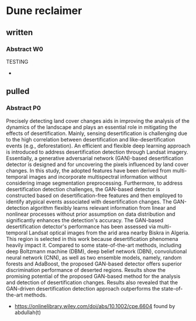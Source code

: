 # Dune reclaimer

## written

### Abstract W0
TESTING

* 

## pulled

### Abstract P0
Precisely detecting land cover changes aids in improving the analysis of the dynamics of the landscape and plays an essential role in mitigating the effects of desertification. Mainly, sensing desertification is challenging due to the high correlation between desertification and like-desertification events (e.g., deforestation). An efficient and flexible deep learning approach is introduced to address desertification detection through Landsat imagery. Essentially, a generative adversarial network (GAN)-based desertification detector is designed and for uncovering the pixels influenced by land cover changes. In this study, the adopted features have been derived from multi-temporal images and incorporate multispectral information without considering image segmentation preprocessing. Furthermore, to address desertification detection challenges, the GAN-based detector is constructed based on desertification-free features and then employed to identify atypical events associated with desertification changes. The GAN-detection algorithm flexibly learns relevant information from linear and nonlinear processes without prior assumption on data distribution and significantly enhances the detection's accuracy. The GAN-based desertification detector's performance has been assessed via multi-temporal Landsat optical images from the arid area nearby Biskra in Algeria. This region is selected in this work because desertification phenomena heavily impact it. Compared to some state-of-the-art methods, including deep Boltzmann machine (DBM), deep belief network (DBN), convolutional neural network (CNN), as well as two ensemble models, namely, random forests and AdaBoost, the proposed GAN-based detector offers superior discrimination performance of deserted regions. Results show the promising potential of the proposed GAN-based method for the analysis and detection of desertification changes. Results also revealed that the GAN-driven desertification detection approach outperforms the state-of-the-art methods.
* https://onlinelibrary.wiley.com/doi/abs/10.1002/cpe.6604 found by abdullah(t)
